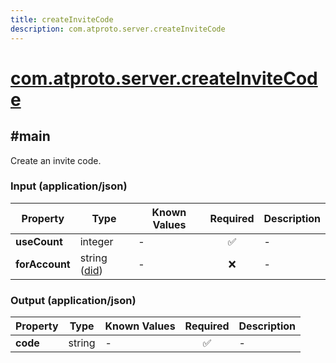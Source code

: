 ```yaml
---
title: createInviteCode
description: com.atproto.server.createInviteCode
---
```


# [com.atproto.server.createInviteCode](https://github.com/myConsciousness/atproto.dart/blob/main/lexicons/com/atproto/server/createInviteCode.json)

## #main

Create an invite code.

### Input (application/json)

| Property | Type | Known Values | Required | Description |
| --- | --- | --- | :---: | --- |
| **useCount** | integer | - | ✅ | - |
| **forAccount** | string ([did](https://atproto.com/specs/did)) | - | ❌ | - |

### Output (application/json)

| Property | Type | Known Values | Required | Description |
| --- | --- | --- | :---: | --- |
| **code** | string | - | ✅ | - |

